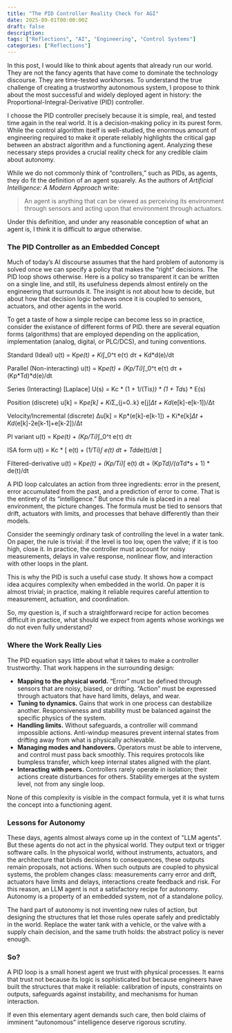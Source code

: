 ```yaml
---
title: "The PID Controller Reality Check for AGI"
date: 2025-09-01T00:00:00Z
draft: false
description: 
tags: ["Reflections", "AI", "Engineering", "Control Systems"]
categories: ["Reflections"]
---
```



In this post, I would like to think about agents that already run our world. They are not the fancy agents that have come to dominate the technology discourse. They are time-tested workhorses. To understand the true challenge of creating a trustworthy autonomous system, I propose to think about the most successful and widely deployed agent in history: the Proportional-Integral-Derivative (PID) controller.  

I choose the PID controller precisely because it is simple, real, and tested time again in the real world. It is a decision-making policy in its purest form. While the control algorithm itself is well-studied, the enormous amount of engineering required to make it operate reliably highlights the critical gap between an abstract algorithm and a functioning agent. Analyzing these necessary steps provides a crucial reality check for any credible claim about autonomy.  

While we do not commonly think of “controllers,” such as PIDs, as agents, they do fit the definition of an agent squarely. As the authors of *Artificial Intelligence: A Modern Approach* write:  

> An agent is anything that can be viewed as perceiving its environment through sensors and acting upon that environment through actuators.  

Under this definition, and under any reasonable conception of what an agent is, I think it is difficult to argue otherwise.  

### The PID Controller as an Embedded Concept  

Much of today’s AI discourse assumes that the hard problem of autonomy is solved once we can specify a policy that makes the “right” decisions. The PID loop shows otherwise. Here is a policy so transparent it can be written on a single line, and still, its usefulness depends almost entirely on the engineering that surrounds it. The insight is not about how to decide, but about how that decision logic behaves once it is coupled to sensors, actuators, and other agents in the world.  

To get a taste of how a simple recipe can become less so in practice, consider the existance of different forms of PID. there are several equation forms (algorithms) that are employed depending on the application, implementation (analog, digital, or PLC/DCS), and tuning conventions.

Standard (Ideal)
u(t) = Kp*e(t) + Ki*∫_0^t e(τ) dτ + Kd*d(e)/dt

Parallel (Non-interacting)
u(t) = Kp*e(t) + (Kp/Ti)*∫_0^t e(τ) dτ + (Kp*Td)*d(e)/dt

Series (Interacting)  [Laplace]
U(s) = Kc * (1 + 1/(Ti*s)) * (1 + Td*s) * E(s)

Position (discrete)
u[k] = Kp*e[k] + Ki*Σ_{j=0..k} e[j]*Δt + Kd*(e[k]-e[k-1])/Δt

Velocity/Incremental (discrete)
Δu[k] = Kp*(e[k]-e[k-1]) + Ki*e[k]*Δt + Kd*(e[k]-2e[k-1]+e[k-2])/Δt

PI variant
u(t) = Kp*e(t) + (Kp/Ti)*∫_0^t e(τ) dτ

ISA form
u(t) = Kc * [ e(t) + (1/Ti)*∫ e(t) dt + Td*de(t)/dt ]

Filtered-derivative
u(t) = Kp*e(t) + (Kp/Ti)*∫ e(t) dt + (Kp*Td)/(α*Td*s + 1) * de(t)/dt


A PID loop calculates an action from three ingredients: error in the present, error accumulated from the past, and a prediction of error to come. That is the entirety of its “intelligence.” But once this rule is placed in a real environment, the picture changes. The formula must be tied to sensors that drift, actuators with limits, and processes that behave differently than their models.  

Consider the seemingly ordinary task of controlling the level in a water tank. On paper, the rule is trivial: if the level is too low, open the valve; if it is too high, close it. In practice, the controller must account for noisy measurements, delays in valve response, nonlinear flow, and interaction with other loops in the plant.  

This is why the PID is such a useful case study. It shows how a compact idea acquires complexity when embedded in the world. On paper it is almost trivial; in practice, making it reliable requires careful attention to measurement, actuation, and coordination.  

So, my question is, if such a straightforward recipe for action becomes difficult in practice, what should we expect from agents whose workings we do not even fully understand?

### Where the Work Really Lies  

The PID equation says little about what it takes to make a controller trustworthy. That work happens in the surrounding design:  

- **Mapping to the physical world.** “Error” must be defined through sensors that are noisy, biased, or drifting. “Action” must be expressed through actuators that have hard limits, delays, and wear.  
- **Tuning to dynamics.** Gains that work in one process can destabilize another. Responsiveness and stability must be balanced against the specific physics of the system.  
- **Handling limits.** Without safeguards, a controller will command impossible actions. Anti-windup measures prevent internal states from drifting away from what is physically achievable.  
- **Managing modes and handovers.** Operators must be able to intervene, and control must pass back smoothly. This requires protocols like bumpless transfer, which keep internal states aligned with the plant.  
- **Interacting with peers.** Controllers rarely operate in isolation; their actions create disturbances for others. Stability emerges at the system level, not from any single loop.  

None of this complexity is visible in the compact formula, yet it is what turns the concept into a functioning agent.  

### Lessons for Autonomy  

These days, agents almost always come up in the context of "LLM agents". But these agents do not act in the physical world. They output text or trigger software calls. In the physoical world, without instruments, actuators, and the architecture that binds decisions to consequences, these outputs remain proposals, not actions. When such outputs are coupled to physical systems, the problem changes class: measurements carry error and drift, actuators have limits and delays, interactions create feedback and risk. For this reason, an LLM agent is not a satisfactory recipe for autonomy. Autonomy is a property of an embedded system, not of a standalone policy.

The hard part of autonomy is not inventing new rules of action, but designing the structures that let those rules operate safely and predictably in the world. Replace the water tank with a vehicle, or the valve with a supply chain decision, and the same truth holds: the abstract policy is never enough.  

### So?  

A PID loop is a small honest agent we trust with physical processes. It earns that trust not because its logic is sophisticated but because engineers have built the structures that make it reliable: calibration of inputs, constraints on outputs, safeguards against instability, and mechanisms for human interaction.  

If even this elementary agent demands such care, then bold claims of imminent “autonomous” intelligence deserve rigorous scrutiny.



